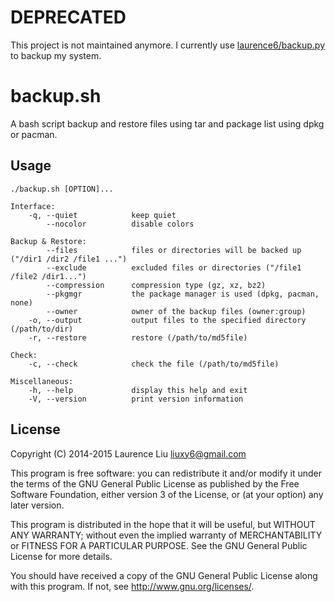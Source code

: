 # DEPRECATED

This project is not maintained anymore. I currently use [laurence6/backup.py](https://github.com/laurence6/backup.py) to backup my system.

# backup.sh

A bash script backup and restore files using tar and package list using dpkg or pacman.

## Usage

    ./backup.sh [OPTION]...

    Interface:
        -q, --quiet            keep quiet
            --nocolor          disable colors

    Backup & Restore:
            --files            files or directories will be backed up ("/dir1 /dir2 /file1 ...")
            --exclude          excluded files or directories ("/file1 /file2 /dir1...")
            --compression      compression type (gz, xz, bz2)
            --pkgmgr           the package manager is used (dpkg, pacman, none)
            --owner            owner of the backup files (owner:group)
        -o, --output           output files to the specified directory (/path/to/dir)
        -r, --restore          restore (/path/to/md5file)

    Check:
        -c, --check            check the file (/path/to/md5file)

    Miscellaneous:
        -h, --help             display this help and exit
        -V, --version          print version information

## License

Copyright (C) 2014-2015  Laurence Liu <liuxy6@gmail.com>

This program is free software: you can redistribute it and/or modify it under the terms of the GNU General Public License as published by the Free Software Foundation, either version 3 of the License, or (at your option) any later version.

This program is distributed in the hope that it will be useful, but WITHOUT ANY WARRANTY; without even the implied warranty of MERCHANTABILITY or FITNESS FOR A PARTICULAR PURPOSE.  See the GNU General Public License for more details.

You should have received a copy of the GNU General Public License along with this program.  If not, see <http://www.gnu.org/licenses/>.
